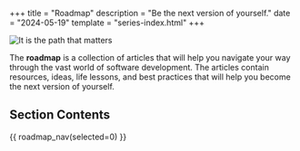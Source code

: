 +++
title = "Roadmap"
description = "Be the next version of yourself."
date = "2024-05-19"
template = "series-index.html"
+++

![It is the path that matters](/images/2024/road.png)

The **roadmap** is a collection of articles that will help you navigate your way 
through the vast world of software development. The articles contain resources,
ideas, life lessons, and best practices that will help you become the next
version of yourself.

## Section Contents

{{ roadmap_nav(selected=0) }}
